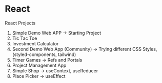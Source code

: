 # React

React Projects

1. Simple Demo Web APP -> Starting Project
2. Tic Tac Toe
3. Investment Calculator
4. Second Demo Web App (Community) -> Trying different CSS Styles, (styled-components, tailwind)
5. Timer Games -> Refs and Portals
6. Project Management App
7. Simple Shop -> useContext, useReducer
8. Place Picker -> useEffect
